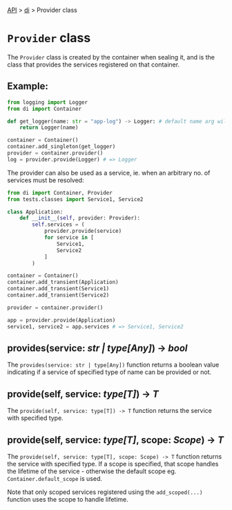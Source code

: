 [API](/docs/api.md) > [di](/docs/api/di/di.md) > Provider class

# `Provider` class

The `Provider` class is created by the container when sealing it, and is the class that provides the services registered on that container.

## Example:
```python
from logging import Logger
from di import Container

def get_logger(name: str = "app-log") -> Logger: # default name arg will be used later on
    return Logger(name)

container = Container()
container.add_singleton(get_logger)
provider = container.provider()
log = provider.provide(Logger) # => Logger
```
The provider can also be used as a service, ie. when an arbitrary no. of services must be resolved:

```python
from di import Container, Provider
from tests.classes import Service1, Service2

class Application:
    def __init__(self, provider: Provider):
        self.services = (
            provider.provide(service)
            for service in [
                Service1,
                Service2
            ]
        )

container = Container()
container.add_transient(Application)
container.add_transient(Service1)
container.add_transient(Service2)

provider = container.provider()

app = provider.provide(Application)
service1, service2 = app.services # => Service1, Service2
```

## provides(service: _str | type[Any]_) -> _bool_

The `provides(service: str | type[Any])` function returns a boolean value indicating if a service of specified type of name can be provided or not.

## provide(self, service: _type[T]_) -> _T_

The `provide(self, service: type[T]) -> T` function returns the service with specified type.

## provide(self, service: _type[T]_, scope: _Scope_) -> _T_

The `provide(self, service: type[T], scope: Scope) -> T` function returns the service with specified type. If a scope is specified, that scope handles the lifetime of the service - otherwise the default scope eg. `Container.default_scope` is used.

Note that only scoped services registered using the `add_scoped(...)` function uses the scope to handle lifetime.

